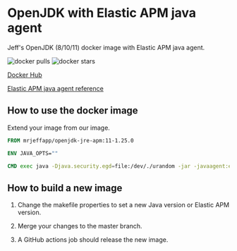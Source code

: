 # OpenJDK with Elastic APM java agent
Jeff's OpenJDK (8/10/11) docker image with Elastic APM java agent.

![docker pulls](https://img.shields.io/docker/pulls/mrjeffapp/openjdk-jre-apm.svg?style=plastic)
![docker stars](https://img.shields.io/docker/stars/mrjeffapp/openjdk-jre-apm.svg?style=flat)

[Docker Hub](https://hub.docker.com/r/mrjeffapp/openjdk-jre-apm)

[Elastic APM java agent reference](https://www.elastic.co/guide/en/apm/agent/java/current/index.html)

## How to use the docker image
Extend your image from our image. 
```Dockerfile
FROM mrjeffapp/openjdk-jre-apm:11-1.25.0

ENV JAVA_OPTS=""

CMD exec java -Djava.security.egd=file:/dev/./urandom -jar -javaagent:elastic-apm-agent.jar $JAVA_OPTS micro-service.jar
````

## How to build a new image

1. Change the makefile properties to set a new Java version or Elastic APM version.

2. Merge your changes to the master branch.

3. A GitHub actions job should release the new image.
